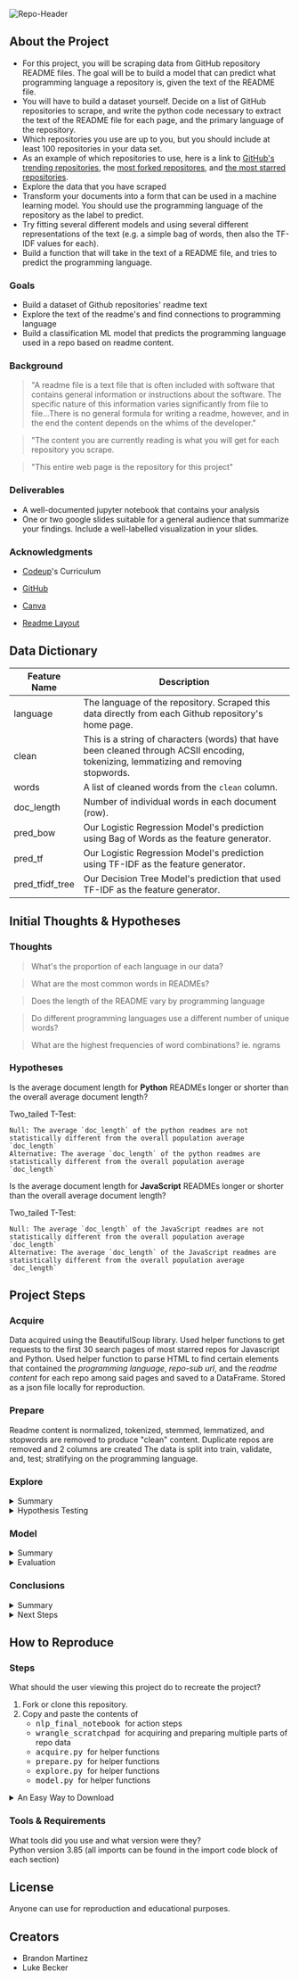 ![Repo-Header](https://github.com/Darden-NLP-Project-Brandon-and-Luke/nlp_project/blob/main/nlp_project_banner.png?raw=true)
## About the Project
- For this project, you will be scraping data from GitHub repository README files. The goal will be to build a model that can predict what programming language a repository is, given the text of the README file.
- You will have to build a dataset yourself. Decide on a list of GitHub repositories to scrape, and write the python code necessary to extract the text of the README file for each page, and the primary language of the repository.
- Which repositories you use are up to you, but you should include at least 100 repositories in your data set.
- As an example of which repositories to use, here is a link to [GitHub's trending repositories](https://github.com/trending), the [most forked repositores](https://github.com/search?o=desc&q=stars:%3E1&s=forks&type=Repositories), and [the most starred repositories](https://github.com/search?q=stars%3A%3E0&s=stars&type=Repositories).
- Explore the data that you have scraped
- Transform your documents into a form that can be used in a machine learning model. You should use the programming language of the repository as the label to predict.
- Try fitting several different models and using several different representations of the text (e.g. a simple bag of words, then also the TF-IDF values for each).
- Build a function that will take in the text of a README file, and tries to predict the programming language.

### Goals
- Build a dataset of Github repositories' readme text
- Explore the text of the readme's and find connections to programming language
- Build a classification ML model that predicts the programming language used in a repo based on readme content. 

### Background
> "A readme file is a text file that is often included with software that contains general information or instructions about the software. The specific nature of this information varies significantly from file to file...There is no general formula for writing a readme, however, and in the end the content depends on the whims of the developer."

> "The content you are currently reading is what you will get for each repository you scrape.

> "This entire web page is the repository for this project"

### Deliverables
- A well-documented jupyter notebook that contains your analysis
- One or two google slides suitable for a general audience that summarize your findings. Include a well-labelled visualization in your slides.

### Acknowledgments
- [Codeup](https://codeup.com)'s Curriculum

- [GitHub](https://github.com/)

- [Canva](https://canva.com)

- [Readme Layout](https://github.com/ThompsonBethany01/Best-Practice/blob/main/README.md)

## Data Dictionary
| Feature Name    | Description                                                                                                                           |
|-----------------|---------------------------------------------------------------------------------------------------------------------------------------|
| language        | The language of the repository. Scraped this data directly from each Github repository's home page.                                   |
| clean           | This is a string of characters (words) that have been cleaned through ACSII encoding, tokenizing, lemmatizing and removing stopwords. |
| words           | A list of cleaned words from the `clean` column.                                                                                      |
| doc_length      | Number of individual words in each document (row).                                                                                    |
| pred_bow        | Our Logistic Regression Model's prediction using Bag of Words as the feature generator.                                               |
| pred_tf         | Our Logistic Regression Model's prediction using TF-IDF as the feature generator.                                                     |
| pred_tfidf_tree | Our Decision Tree Model's prediction that used TF-IDF as the feature generator.                                                       |


## Initial Thoughts & Hypotheses
### Thoughts
> What's the proportion of each language in our data?

> What are the most common words in READMEs?

> Does the length of the README vary by programming language

> Do different programming languages use a different number of unique words?

> What are the highest frequencies of word combinations? ie. ngrams

### Hypotheses
Is the average document length for **Python** READMEs longer or shorter than the overall average document length?

Two_tailed T-Test:
```
Null: The average `doc_length` of the python readmes are not statistically different from the overall population average `doc_length`
Alternative: The average `doc_length` of the python readmes are statistically different from the overall population average `doc_length`
```

Is the average document length for **JavaScript** READMEs longer or shorter than the overall average document length?

Two_tailed T-Test:
```
Null: The average `doc_length` of the JavaScript readmes are not statistically different from the overall population average `doc_length`
Alternative: The average `doc_length` of the JavaScript readmes are statistically different from the overall population average `doc_length`
```

## Project Steps
### Acquire
Data acquired using the BeautifulSoup library. Used helper functions to get requests to the first 30 search pages of most starred repos for Javascript and Python. Used helper function to parse HTML to find certain elements that contained the <i>programming language</i>, <i>repo-sub url</i>, and the <i>readme content</i> for each repo among said pages and saved to a DataFrame. Stored as a json file locally for reproduction.

### Prepare
Readme content is normalized, tokenized, stemmed, lemmatized, and stopwords are removed to produce "clean" content. Duplicate repos are removed and 2 columns are created The data is split into train, validate, and, test; stratifying on the programming language.

### Explore

<details>
  <summary> Summary </summary>
The distribution of JavaScript and Python data is nearly 1:1 Words counts with a distribution of between 40-60% are likely to be useless. Words on both ends of those tails will be more significant in classifying language in the modeling section. Word combinations may be more useful in classification since the combinations are more unique than individual words. 
</details>

<details>
  <summary> Hypothesis Testing </summary>

#### Hypothesis 1:
Two-Tailed T-Test: Is the average document length for Python READMEs longer or shorter than the overall average document length?

- $H_0$: The average `doc_length` of the python readmes are not statistically different from the overall population average `doc_length`
- $H_a$: The average `doc_length` of the python readmes **are** statistically different from the overall population average `doc_length`

<b>Result</b>: Null hypothesis was not rejected, meaning there is no statistically significant difference in the mean between the python average README doc lengths and the overall README average doc length.

-------

#### Hypothesis 2:
Two-Tailed T-Test: Is the average document length for JavaScript READMEs longer or shorter than the overall average document length?

- $H_0$: The average `doc_length` of the JavaScript readmes are not statistically different from the overall population average `doc_length`
- $H_a$: The average `doc_length` of the JavaScript readmes **are** statistically different from the overall population average `doc_length`

<b>Result</b>: Null hypothesis was not rejected, meaning there is no statistically significant difference in the mean between the JavaScript average README doc lengths and the overall README average doc length.

</details>

### Model
<details>
  <summary> Summary </summary>
  
- Baseline: It appears that JavaScript is the most often occuring result of the two languages represented, thus we will take as our baseline assuming that all README's are in JavaScript, which would mean our baseline model is accurately approximately 52% of the time.
- Feature Extraction: Using <b>Bag of Words</b> and <b>TF-IDF</b> to assign a numerical value to each word for modeling. Set X and y variables for computing. Used helper functions from <i>model.py</i> for cleaner documentation
- Models:
  - Logistic Regression Using Bag of Words
  - Logistic Regression Using TF-IDF
  - Decision Tree Using TF-IDF

</details>

<details>
  <summary> Evaluation </summary>
  
  Decision Tree model is most likely overfit, performed worse than others on validate. TF-IDF Logistic Regression Model performed best: <b>Model 2</b>. Moved forward with this model for testing on unseen data
</details>

### Conclusions
<details>
  <summary> Summary </summary>

- Repository languages classes:
    - JavaScript
    - Python

- We ran 3 different classification Models: 
    1. Logistic Regression Using Bag of Words
    2. Logistic Regression Using TF-IDF
    2. Decision Tree Using TF-IDF

- The results of the tests show that the model with the highest consistent accuracy is the **Logistic Regression model using TF-IDF** with an average of **90.5% accuracy** across all datasets.
    - We suspect that the high degree of accuracy is caused both by some overfitting (accounted for by adjusting the hyperparameters of the models) and only using binary classification. 
    - As shown in the exploration stage, we can see that there is enough distinctness in the words typically used in the Python and JavaScript repositories that allowed the models to determine the languages of the repository with relative ease. 
   
**Note**: *If additional languages had been added, i.e. adding Java or R into the mix, we expect that the overall accuracy and recall of the models would have gone down. We hypothesize this would've been due to the similarities of the purpose of those languages (not the syntax of those languages), thus the natural language surrounding those languages would have been harder for the model to decipher.*
</details>

<details>
  <summary> Next Steps </summary>

- As we continue to expand on the project, we would like to introduce additional languages into our repository scraping. That is the single biggest step we can make to improve the robustness of the model.

- We would have done more exploration related to which language introduced the most inaccuracy; i.e. was it more difficult for the model to decipher the Python repositories accurately, or was it the JavaScript repositories? This question would have extended to the additional languages under the expanded scraping mentioned above.
</details>

## How to Reproduce
### Steps
What should the user viewing this project do to recreate the project?  
1. Fork or clone this repository.
2. Copy and paste the contents of 
    - <kbd> nlp_final_notebook </kbd> for action steps
    - <kbd> wrangle_scratchpad </kbd> for acquiring and preparing multiple parts of repo data
    - <kbd> acquire.py </kbd> for helper functions
    - <kbd> prepare.py </kbd> for helper functions
    - <kbd> explore.py </kbd> for helper functions
    - <kbd> model.py </kbd> for helper functions

<details>
  <summary> An Easy Way to Download </summary>
  
  To save the file straight in your project directory, follow these steps:
  1. Click the file in this repository you want to copy and paste. It should open to the page as shown below.
  2. Right click <kbd>raw</kbd>.
  3. Click <kbd>save as</kbd>.    
  4. Click the folder you want to save the file in, such as your project directory.
  5. Rename the file as <kbd>file_name</kbd>.
  6. Make sure the file is saving as the proper file type file before clicking save.    
  7. You can now edit the file how you want within your project directory.
  
</details>

### Tools & Requirements
What tools did you use and what version were they?  
Python version 3.85 (all imports can be found in the import code block of each section)

## License
Anyone can use for reproduction and educational purposes.

## Creators
- Brandon Martinez
- Luke Becker
